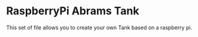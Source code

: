RaspberryPi Abrams Tank
=======================

This set of file allows you to create your own Tank based on a raspberry pi.